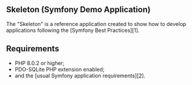 ## Skeleton (Symfony Demo Application) 

The "Skeleton" is a reference application created to show how
to develop applications following the [Symfony Best Practices][1].

Requirements
------------

* PHP 8.0.2 or higher;
* PDO-SQLite PHP extension enabled;
* and the [usual Symfony application requirements][2].

